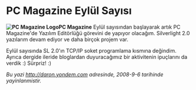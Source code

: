 # PC Magazine Eylül Sayısı 

**![PC Magazine
Logo](media/PC_Magazine_Eylul_Sayisi/pcmag_logo.gif)PC
Magazine** Eylül sayısından başlayarak artık PC Magazine'de Yazılım
Editörlüğü görevini de yapıyor olacağım. Silverlight 2.0 yazılarım devam
ediyor ve daha birçok projem var.

Eylül sayısında SL 2.0'ın TCP/IP soket programlama kısmına değindim.
Ayrıca dergide ileride bloglardan duyuracağımız bir aktivitenin
ipuçlarını da verdik :) Sürpriz! :)


*Bu yazi http://daron.yondem.com adresinde, 2008-9-6 tarihinde yayinlanmistir.*